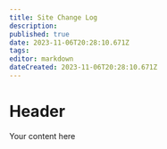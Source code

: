 ```yaml
---
title: Site Change Log
description: 
published: true
date: 2023-11-06T20:28:10.671Z
tags: 
editor: markdown
dateCreated: 2023-11-06T20:28:10.671Z
---
```


# Header
Your content here